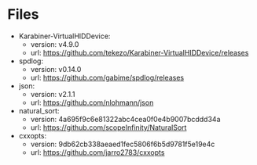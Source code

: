# Files

* Karabiner-VirtualHIDDevice:
  * version: v4.9.0
  * url: https://github.com/tekezo/Karabiner-VirtualHIDDevice/releases
* spdlog:
  * version: v0.14.0
  * url: https://github.com/gabime/spdlog/releases
* json:
  * version: v2.1.1
  * url: https://github.com/nlohmann/json
* natural_sort:
  * version: 4a695f9c6e81322abc4cea0f0e4b9007bcddd34a
  * url: https://github.com/scopeInfinity/NaturalSort
* cxxopts:
  * version: 9db62cb338aeaed1fec5806f6b5d9781f5e19e4c
  * url: https://github.com/jarro2783/cxxopts
